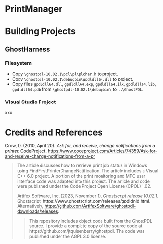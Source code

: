 # PrintManager




# Building Projects

## GhostHarness

### Filesystem

* Copy `\ghostpdl-10.02.1\pcl\pl\plchar.h` to project.
* Copy `\ghostpdl-10.02.1\debugbin\gpdldll64.dll` to project.
* Copy files `gpdldll64.dll`, `gpdldll64.exp`, `gpdldll64.ilk`, `gpdldll64.lib`, `gpdldll64.pdb` from `\ghostpdl-10.02.1\debugbin\` to `..\GhostPDL`.

### Visual Studio Project

xxx


# Credits and References

Crow, D. (2010, April 20). <i>Ask for, and receive, change notifications from a printer.</i> CodeProject. https://www.codeproject.com/Articles/74359/Ask-for-and-receive-change-notifications-from-a-pr

<blockquote>The article discusses how to retrieve print job status in Windows using FindFirstPrinterChangeNotification. The article includes a Visual C++ 6.0 project. A portion of the print monitoring and MFC user interface code was adapted into this project. The article and code were published under the Code Project Open License (CPOL) 1.02.</blockquotes>

Artifex Software, Inc. (2023, November 1). <i>Ghostscript release 10.02.1.</i> Ghostscript. https://www.ghostscript.com/releases/gpdldnld.html. Alternatively, https://github.com/ArtifexSoftware/ghostpdl-downloads/releases.

<blockquote>This repository includes object code built from the GhostPDL source. I provide a complete copy of the source code at https://github.com/jtquisenberry/ghostpdl. The code was published under the AGPL 3.0 license. </blockquote>




 
